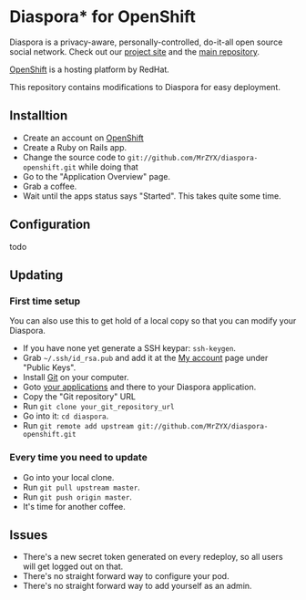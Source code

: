 # Diaspora* for OpenShift

Diaspora is a privacy-aware, personally-controlled, do-it-all open source social network. Check out our [project site](http://diasporaproject.org) and the [main repository](https://github.com/diaspora/diaspora).

[OpenShift](https://openshift.redhat.com/app/) is a hosting platform by RedHat.

This repository contains modifications to Diaspora for easy deployment.

## Installtion

- Create an account on [OpenShift](https://openshift.redhat.com/app/])
- Create a Ruby on Rails app.
- Change the source code to `git://github.com/MrZYX/diaspora-openshift.git` while doing that
- Go to the "Application Overview" page.
- Grab a coffee.
- Wait until the apps status  says "Started". This takes quite some time.

## Configuration
todo


## Updating

### First time setup

You can also use this to get hold of a local copy so that you can modify your Diaspora.

- If you have none yet generate a SSH keypar: `ssh-keygen`.
- Grab `~/.ssh/id_rsa.pub` and add it at the [My account](https://openshift.redhat.com/app/account) page under "Public Keys".
- Install [Git](http://git-scm.org) on your computer.
- Goto [your applications](https://openshift.redhat.com/app/console/applications) and there to your Diaspora application.
- Copy the "Git repository" URL
- Run `git clone your_git_repository_url`
- Go into it: `cd diaspora`.
- Run `git remote add upstream git://github.com/MrZYX/diaspora-openshift.git`

###  Every time you need to update

- Go into your local clone.
- Run `git pull upstream master`.
- Run `git push origin master`.
- It's time for another coffee.

## Issues

- There's a new secret token generated on every redeploy, so all users will get logged out on that.
- There's no straight forward way to configure your pod.
- There's no straight forward way to add yourself as an admin.
